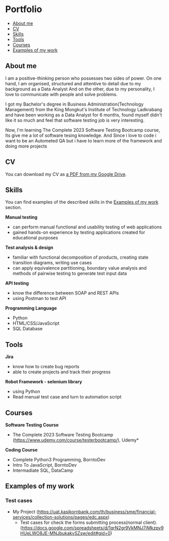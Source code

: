 
# Portfolio
- [About me](#about-me)
- [CV](#cv)
- [Skills](#skills)
- [Tools](#tools)
- [Courses](#courses)
- [Examples of my work](#examples-of-my-work)

## About me
I am a positive-thinking person who possesses two sides of power. On one hand, I am organised, structured and attentive to detail due to my background as a Data Analyst And on the other, due to my personality, I love to communicate with people and solve problems.

I got my Bachelor's degree in Business Administration(Technology Management) from the King Mongkut's Institute of Technology Ladkrabang and have been working as a Data Analyst for 6 months, found myself didn't like it so much and feel that software testing job is very interesting.

Now, I'm learning The Complete 2023 Software Testing Bootcamp course, Its give me a lot of software tesing knowledge. And Since i love to code i want to be an Autometed QA but i have to learn more of the framework and doing more projects 

## CV
You can download my CV as [a PDF from my Google Drive](https://docs.google.com/spreadsheets/d/1qrN2gr9VkMNJ7iMkzpy9HUeLWO8JE-MNJbukakvSZsw/edit#gid=0).

## Skills

You can find examples of the described skills in the [Examples of my work](#examples-of-my-work) section.

__Manual testing__
  * can perform manual functional and usability testing of web applications
  * gained hands-on experience by testing applications created for educational purposes

__Test analysis & design__
  * familiar with functional decomposition of products, creating state transition diagrams, writing use cases
  * can apply equivalence partitioning, boundary value analysis and methods of pairwise testing to generate test input data

__API testing__
  * know the difference between SOAP and REST APIs
  * using Postman to test API

__Programming Language__
  * Python
  * HTML/CSS/JavaScript
  * SQL Database


## Tools  

__Jira__
  * know how to create bug reports
  * able to create projects and track their progress

__Robot Framework - selenium library__
  * using Python
  * Read manual test case and turn to automation script

## Courses

__Software Testing Course__
  * The Complete 2023 Software Testing Bootcamp (https://www.udemy.com/course/testerbootcamp/), Udemy*  

__Coding Course__
  * Complete Python3 Programming, BorntoDev
  * Intro To JavaScript, BorntoDev
  * Intermadiate SQL, DataCamp

## Examples of my work

### Test cases 

- My Project (https://uat.kasikornbank.com/th/business/sme/financial-services/collection-solutions/pages/edc.aspx) 
  * Test cases for check the forms submitting process(normal client). 
    (https://docs.google.com/spreadsheets/d/1qrN2gr9VkMNJ7iMkzpy9HUeLWO8JE-MNJbukakvSZsw/edit#gid=0)


